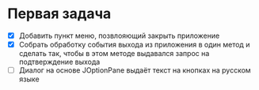 # Первая задача

- [x] Добавить пункт меню, позвлояющий закрыть приложение
- [x] Собрать обработку события выхода из приложения в один метод
  и сделать так, чтобы в этом методе выдавался запрос на подтверждение
  выхода
- [ ] Диалог на основе JOptionPane выдаёт текст на кнопках
  на русском языке